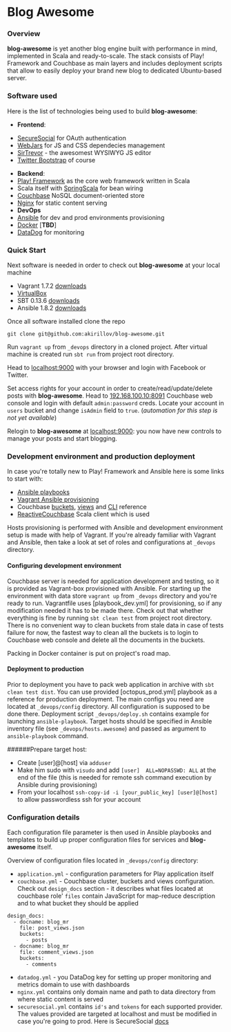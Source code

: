 # Blog Awesome
### Overview
**blog-awesome** is yet another blog engine built with performance in mind, implemented in Scala and ready-to-scale. The stack consists of Play! Framework and Couchbase as main layers and includes deployment scripts that allow to easily deploy your brand new blog to dedicated Ubuntu-based server. 

### Software used
Here is the list of technologies being used to build **blog-awesome**:
* **Frontend**:
 - [SecureSocial][5] for OAuth authentication
 - [WebJars][6] for JS and CSS dependecies management
 - [SirTrevor][7] - the awesomest WYSIWYG JS editor
 - [Twitter Bootstrap][8] of course
* **Backend**:
 * [Play! Framework][1] as the core web framework written in Scala
 * Scala itself with [SpringScala][2] for bean wiring
 * [Couchbase][3] NoSQL document-oriented store 
 * [Nginx][4] for static content serving
* **DevOps**
 * [Ansible][4a] for dev and prod environments provisioning
 * [Docker][4b] [**TBD**]
 * [DataDog][4c] for monitoring

### Quick Start
Next software is needed in order to check out **blog-awesome** at your local machine
- Vagrant 1.7.2 [downloads][d1]
- [VirtualBox][d2]
- SBT 0.13.6 [downloads][d3]
- Ansible 1.8.2 [downloads][d4]

Once all software installed clone the repo
```
git clone git@github.com:akirillov/blog-awesome.git
```
Run `vagrant up` from `_devops` directory in a cloned project. After virtual machine is created run `sbt run` from project root directory.

Head to [localhost:9000](http://localhost:9000) with your browser and login with Facebook or Twitter.

Set access rights for your account in order to create/read/update/delete posts with **blog-awesome**. Head to [192.168.100.10:8091](http://192.168.100.10:8091) Couchbase web console and login with default `admin:password` creds. Locate your account in `users` bucket and change `isAdmin` field to `true`. (_automation for this step is not yet available_)

Relogin to **blog-awesome** at [localhost:9000](http://localhost:9000): you now have new controls to manage your posts and start blogging.

### Development environment and production deployment
In case you're totally new to Play! Framework and Ansible here is some links to start with:
 - [Ansible playbooks][dev1]
 - [Vagrant Ansible provisioning][dev2]
 - Couchbase [buckets][dev3], [views][dev4] and [CLI][dev5] reference
 - [ReactiveCouchbase][dev6] Scala client which is used 

Hosts provisioning is performed with Ansible and development environment setup is made with help of Vagrant.
If you're already familiar with Vagrant and Ansible, then take a look at set of roles and configurations at `_devops` directory.

#### Configuring development environment

Couchbase server is needed for application development and testing, so it is provided as Vagrant-box provisioned with Ansible.
For starting up the environment with data store `vagrant up` from `_devops` directory and you're ready to run. Vagrantfile uses [playbook_dev.yml] for provisioning, so if any modification needed it has to be made there. Check out that whether everything is fine by running `sbt clean test` from project root directory. There is no convenient way to clean buckets from stale data in case of tests failure for now, the fastest way to clean all the buckets is to login to Couchbase web console and delete all the documents in the buckets.

Packing in Docker container is put on project's road map.

#### Deployment to production

Prior to deployment you have to pack web application in archive with `sbt clean test dist`. You can use provided [octopus_prod.yml] playbook as a reference for production deployment. The main configs you need are located at `_devops/config` directory. All configuration is supposed to be done there. Deployment script `_devops/deploy.sh` contains example for launching `ansible-playbook`. Target hosts should be specified in Ansible inventory file (see `_devops/hosts.awesome`) and passed as argument to `ansible-playbook` command.

 ######Prepare target host:
 * Create [user]@[host] via `adduser`
 * Make him sudo with `visudo` and add `[user]  ALL=NOPASSWD: ALL` at the end of the file (this is needed for remote ssh command execution by Ansible during provisioning)
 * From your localhost `ssh-copy-id -i [your_public_key] [user]@[host]` to allow passwordless ssh for your account

### Configuration details

Each configuration file parameter is then used in Ansible playbooks and templates to build up proper configuration files for services and **blog-awesome** itself.

Overview of configuration files located in `_devops/config` directory: 
* `application.yml` - configuration parameters for Play application itself
* `couchbase.yml` - Couchbase cluster, buckets and views configuration. Check out `design_docs` section - it describes what files located at couchbase role' `files` contain JavaScript for map-reduce description and to what bucket they should be applied
```
design_docs:
  - docname: blog_mr
    file: post_views.json
    buckets:
      - posts
  - docname: blog_mr
    file: comment_views.json
    buckets:
      - comments
 ```
* `datadog.yml` - you DataDog key for setting up proper monitoring and metrics domain to use with dashboards
* `nginx.yml` contains only domain name and path to data directory from where static content is served
* `securesocial.yml` contains `id's` and `tokens` for each supported provider. The values provided are targeted at localhost and must be modified in case you're going to prod. Here is SecureSocial [docs](http://securesocial.ws/guide/configuration.html)
 
 
 [1]: https://www.playframework.com/
 [2]: https://github.com/spring-projects/spring-scala
 [3]: http://www.couchbase.com/
 [4]: http://nginx.org/
 [4a]: http://www.ansible.com/
 [4b]: https://www.docker.com/
[4c]: http://www.datadoghq.com/
 [5]: http://securesocial.ws/
 [6]: http://www.webjars.org/
 [7]: http://madebymany.github.io/sir-trevor-js/
 [8]: http://getbootstrap.com/
 [d1]: https://www.vagrantup.com/downloads.html
 [d2]: https://www.virtualbox.org/
 [d3]: http://www.scala-sbt.org/download.html
 [d4]: http://docs.ansible.com/intro_installation.html
 [dev1]: http://docs.ansible.com/playbooks.html
 [dev2]: http://docs.vagrantup.com/v2/provisioning/ansible.html
 [dev3]: http://docs.couchbase.com/admin/admin/UI/ui-data-buckets.html
 [dev4]: http://docs.couchbase.com/admin/admin/Views/views-intro.html
 [dev5]: http://docs.couchbase.com/admin/admin/cli-intro.html
 [dev6]: http://reactivecouchbase.org/
